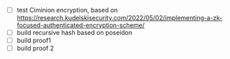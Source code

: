 - [ ] test Ciminion encryption, based on https://research.kudelskisecurity.com/2022/05/02/implementing-a-zk-focused-authenticated-encryption-scheme/
- [ ] build recursive hash based on poseidon 
- [ ] build proof1 
- [ ] build proof 2